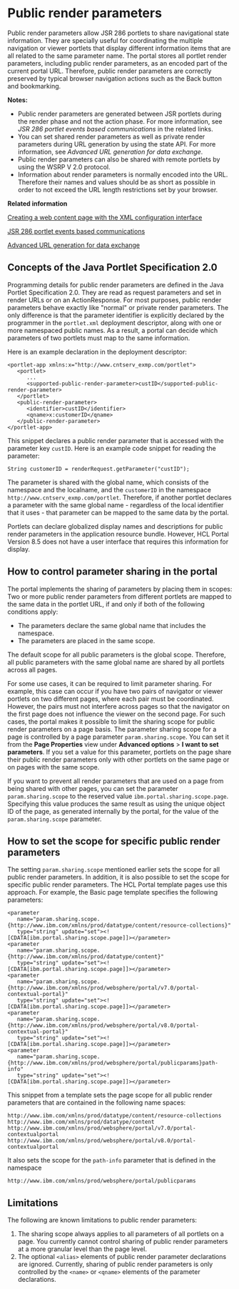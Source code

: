 # Public render parameters

Public render parameters allow JSR 286 portlets to share navigational state information. They are specially useful for coordinating the multiple navigation or viewer portlets that display different information items that are all related to the same parameter name. The portal stores all portlet render parameters, including public render parameters, as an encoded part of the current portal URL. Therefore, public render parameters are correctly preserved by typical browser navigation actions such as the Back button and bookmarking.

**Notes:**

-   Public render parameters are generated between JSR portlets during the render phase and not the action phase. For more information, see *JSR 286 portlet events based communications* in the related links.
-   You can set shared render parameters as well as private render parameters during URL generation by using the state API. For more information, see *Advanced URL generation for data exchange*.
-   Public render parameters can also be shared with remote portlets by using the WSRP V 2.0 protocol.
-   Information about render parameters is normally encoded into the URL. Therefore their names and values should be as short as possible in order to not exceed the URL length restrictions set by your browser.


**Related information**  


[Creating a web content page with the XML configuration interface](../admin-system/mp_wcm_createpagexml.md)

[JSR 286 portlet events based communications](../dev-portlet/pltcom_events.md)

[Advanced URL generation for data exchange](../dev-portlet/pltcom_datxchg_xptltlnks.md)

## Concepts of the Java Portlet Specification 2.0

Programming details for public render parameters are defined in the Java Portlet Specification 2.0. They are read as request parameters and set in render URLs or on an ActionResponse. For most purposes, public render parameters behave exactly like "normal" or private render parameters. The only difference is that the parameter identifier is explicitly declared by the programmer in the `portlet.xml` deployment descriptor, along with one or more namespaced public names. As a result, a portal can decide which parameters of two portlets must map to the same information.

Here is an example declaration in the deployment descriptor:

```
<portlet-app xmlns:x="http://www.cntserv_exmp.com/portlet">
   <portlet>
      ...
      <supported-public-render-parameter>custID</supported-public-render-parameter>
   </portlet>
   <public-render-parameter>
   	  <identifier>custID</identifier>
   	  <qname>x:customerID</qname>
   </public-render-parameter>
</portlet-app>

```

This snippet declares a public render parameter that is accessed with the parameter key `custID`. Here is an example code snippet for reading the parameter:

```
String customerID = renderRequest.getParameter("custID");
```

The parameter is shared with the global name, which consists of the namespace and the localname, and the `customerID` in the namespace `http://www.cntserv_exmp.com/portlet`. Therefore, if another portlet declares a parameter with the same global name - regardless of the local identifier that it uses - that parameter can be mapped to the same data by the portal.

Portlets can declare globalized display names and descriptions for public render parameters in the application resource bundle. However, HCL Portal Version 8.5 does not have a user interface that requires this information for display.

## How to control parameter sharing in the portal

The portal implements the sharing of parameters by placing them in scopes: Two or more public render parameters from different portlets are mapped to the same data in the portlet URL, if and only if both of the following conditions apply:

-   The parameters declare the same global name that includes the namespace.
-   The parameters are placed in the same scope.

The default scope for all public parameters is the global scope. Therefore, all public parameters with the same global name are shared by all portlets across all pages.

For some use cases, it can be required to limit parameter sharing. For example, this case can occur if you have two pairs of navigator or viewer portlets on two different pages, where each pair must be coordinated. However, the pairs must not interfere across pages so that the navigator on the first page does not influence the viewer on the second page. For such cases, the portal makes it possible to limit the sharing scope for public render parameters on a page basis. The parameter sharing scope for a page is controlled by a page parameter `param.sharing.scope`. You can set it from the **Page Properties** view under **Advanced options** \> **I want to set parameters**. If you set a value for this parameter, portlets on the page share their public render parameters only with other portlets on the same page or on pages with the same scope.

If you want to prevent all render parameters that are used on a page from being shared with other pages, you can set the parameter `param.sharing.scope` to the reserved value `ibm.portal.sharing.scope.page`. Specifying this value produces the same result as using the unique object ID of the page, as generated internally by the portal, for the value of the `param.sharing.scope` parameter.

## How to set the scope for specific public render parameters

The setting `param.sharing.scope` mentioned earlier sets the scope for all public render parameters. In addition, it is also possible to set the scope for specific public render parameters. The HCL Portal template pages use this approach. For example, the Basic page template specifies the following parameters:

```
<parameter 
   name="param.sharing.scope.{http://www.ibm.com/xmlns/prod/datatype/content/resource-collections}" 
   type="string" update="set"><![CDATA[ibm.portal.sharing.scope.page]]></parameter>
<parameter 
   name="param.sharing.scope.{http://www.ibm.com/xmlns/prod/datatype/content}" 
   type="string" update="set"><![CDATA[ibm.portal.sharing.scope.page]]></parameter>
<parameter 
   name="param.sharing.scope.{http://www.ibm.com/xmlns/prod/websphere/portal/v7.0/portal-contextual-portal}" 
   type="string" update="set"><![CDATA[ibm.portal.sharing.scope.page]]></parameter>
<parameter 
   name="param.sharing.scope.{http://www.ibm.com/xmlns/prod/websphere/portal/v8.0/portal-contextual-portal}" 
   type="string" update="set"><![CDATA[ibm.portal.sharing.scope.page]]></parameter>
<parameter 
   name="param.sharing.scope.{http://www.ibm.com/xmlns/prod/websphere/portal/publicparams}path-info" 
   type="string" update="set"><![CDATA[ibm.portal.sharing.scope.page]]></parameter>

```

This snippet from a template sets the page scope for all public render parameters that are contained in the following name spaces:

```
http://www.ibm.com/xmlns/prod/datatype/content/resource-collections
http://www.ibm.com/xmlns/prod/datatype/content
http://www.ibm.com/xmlns/prod/websphere/portal/v7.0/portal-contextualportal
http://www.ibm.com/xmlns/prod/websphere/portal/v8.0/portal-contextualportal
```

It also sets the scope for the `path-info` parameter that is defined in the namespace

```
http://www.ibm.com/xmlns/prod/websphere/portal/publicparams
```

## Limitations

The following are known limitations to public render parameters:

1.  The sharing scope always applies to all parameters of all portlets on a page. You currently cannot control sharing of public render parameters at a more granular level than the page level.
2.  The optional `<alias>` elements of public render parameter declarations are ignored. Currently, sharing of public render parameters is only controlled by the `<name>` or `<qname>` elements of the parameter declarations.

